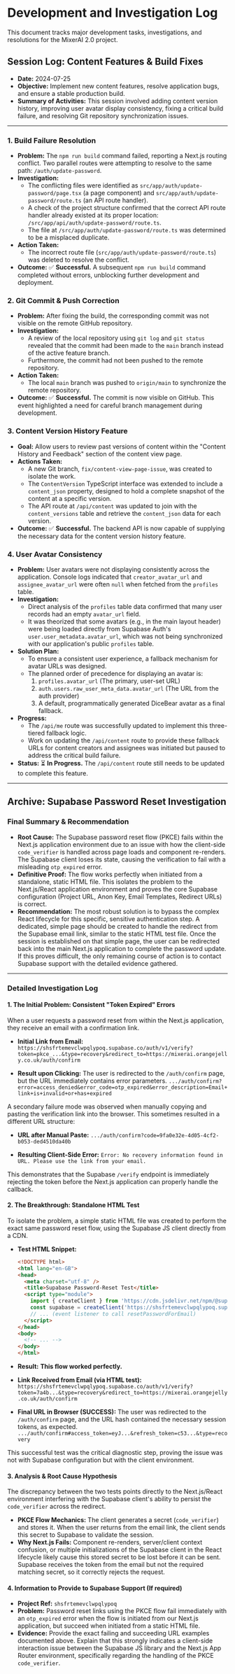 # Development and Investigation Log

This document tracks major development tasks, investigations, and resolutions for the MixerAI 2.0 project.

## Session Log: Content Features & Build Fixes

*   **Date:** 2024-07-25
*   **Objective:** Implement new content features, resolve application bugs, and ensure a stable production build.
*   **Summary of Activities:** This session involved adding content version history, improving user avatar display consistency, fixing a critical build failure, and resolving Git repository synchronization issues.

---

### 1. Build Failure Resolution

*   **Problem:** The `npm run build` command failed, reporting a Next.js routing conflict. Two parallel routes were attempting to resolve to the same path: `/auth/update-password`.
*   **Investigation:**
    *   The conflicting files were identified as `src/app/auth/update-password/page.tsx` (a page component) and `src/app/auth/update-password/route.ts` (an API route handler).
    *   A check of the project structure confirmed that the correct API route handler already existed at its proper location: `/src/app/api/auth/update-password/route.ts`.
    *   The file at `/src/app/auth/update-password/route.ts` was determined to be a misplaced duplicate.
*   **Action Taken:**
    *   The incorrect route file (`src/app/auth/update-password/route.ts`) was deleted to resolve the conflict.
*   **Outcome:** ✅ **Successful.** A subsequent `npm run build` command completed without errors, unblocking further development and deployment.

### 2. Git Commit & Push Correction

*   **Problem:** After fixing the build, the corresponding commit was not visible on the remote GitHub repository.
*   **Investigation:**
    *   A review of the local repository using `git log` and `git status` revealed that the commit had been made to the `main` branch instead of the active feature branch.
    *   Furthermore, the commit had not been pushed to the remote repository.
*   **Action Taken:**
    *   The local `main` branch was pushed to `origin/main` to synchronize the remote repository.
*   **Outcome:** ✅ **Successful.** The commit is now visible on GitHub. This event highlighted a need for careful branch management during development.

### 3. Content Version History Feature

*   **Goal:** Allow users to review past versions of content within the "Content History and Feedback" section of the content view page.
*   **Actions Taken:**
    *   A new Git branch, `fix/content-view-page-issue`, was created to isolate the work.
    *   The `ContentVersion` TypeScript interface was extended to include a `content_json` property, designed to hold a complete snapshot of the content at a specific version.
    *   The API route at `/api/content` was updated to join with the `content_versions` table and retrieve the `content_json` data for each version.
*   **Outcome:** ✅ **Successful.** The backend API is now capable of supplying the necessary data for the content version history feature.

### 4. User Avatar Consistency

*   **Problem:** User avatars were not displaying consistently across the application. Console logs indicated that `creator_avatar_url` and `assignee_avatar_url` were often `null` when fetched from the `profiles` table.
*   **Investigation:**
    *   Direct analysis of the `profiles` table data confirmed that many user records had an empty `avatar_url` field.
    *   It was theorized that some avatars (e.g., in the main layout header) were being loaded directly from Supabase Auth's `user.user_metadata.avatar_url`, which was not being synchronized with our application's public `profiles` table.
*   **Solution Plan:**
    *   To ensure a consistent user experience, a fallback mechanism for avatar URLs was designed.
    *   The planned order of precedence for displaying an avatar is:
        1.  `profiles.avatar_url` (The primary, user-set URL)
        2.  `auth.users.raw_user_meta_data.avatar_url` (The URL from the auth provider)
        3.  A default, programmatically generated DiceBear avatar as a final fallback.
*   **Progress:**
    *   The `/api/me` route was successfully updated to implement this three-tiered fallback logic.
    *   Work on updating the `/api/content` route to provide these fallback URLs for content creators and assignees was initiated but paused to address the critical build failure.
*   **Status:** ⏳ **In Progress.** The `/api/content` route still needs to be updated to complete this feature.

---

## Archive: Supabase Password Reset Investigation

### Final Summary & Recommendation

- **Root Cause:** The Supabase password reset flow (PKCE) fails within the Next.js application environment due to an issue with how the client-side `code_verifier` is handled across page loads and component re-renders. The Supabase client loses its state, causing the verification to fail with a misleading `otp_expired` error.
- **Definitive Proof:** The flow works perfectly when initiated from a standalone, static HTML file. This isolates the problem to the Next.js/React application environment and proves the core Supabase configuration (Project URL, Anon Key, Email Templates, Redirect URLs) is correct.
- **Recommendation:** The most robust solution is to bypass the complex React lifecycle for this specific, sensitive authentication step. A dedicated, simple page should be created to handle the redirect from the Supabase email link, similar to the static HTML test file. Once the session is established on that simple page, the user can be redirected back into the main Next.js application to complete the password update. If this proves difficult, the only remaining course of action is to contact Supabase support with the detailed evidence gathered.

---

### Detailed Investigation Log

#### 1. The Initial Problem: Consistent "Token Expired" Errors

When a user requests a password reset from within the Next.js application, they receive an email with a confirmation link.

- **Initial Link from Email:**
  `https://shsfrtemevclwpqlypoq.supabase.co/auth/v1/verify?token=pkce_...&type=recovery&redirect_to=https://mixerai.orangejelly.co.uk/auth/confirm`

- **Result upon Clicking:** The user is redirected to the `/auth/confirm` page, but the URL immediately contains error parameters.
  `.../auth/confirm?error=access_denied&error_code=otp_expired&error_description=Email+link+is+invalid+or+has+expired`

A secondary failure mode was observed when manually copying and pasting the verification link into the browser. This sometimes resulted in a different URL structure:

- **URL after Manual Paste:**
  `.../auth/confirm?code=9fa0e32e-4d05-4cf2-b053-ded4510da40b`

- **Resulting Client-Side Error:**
  `Error: No recovery information found in URL. Please use the link from your email.`

This demonstrates that the Supabase `/verify` endpoint is immediately rejecting the token before the Next.js application can properly handle the callback.

#### 2. The Breakthrough: Standalone HTML Test

To isolate the problem, a simple static HTML file was created to perform the exact same password reset flow, using the Supabase JS client directly from a CDN.

- **Test HTML Snippet:**
  ```html
  <!DOCTYPE html>
  <html lang="en-GB">
  <head>
    <meta charset="utf-8" />
    <title>Supabase Password-Reset Test</title>
    <script type="module">
      import { createClient } from 'https://cdn.jsdelivr.net/npm/@supabase/supabase-js/+esm';
      const supabase = createClient('https://shsfrtemevclwpqlypoq.supabase.co', 'SUPABASE_ANON_KEY');
      // ... (event listener to call resetPasswordForEmail)
    </script>
  </head>
  <body>
    <!-- ... -->
  </body>
  </html>
  ```
- **Result:** **This flow worked perfectly.**

- **Link Received from Email (via HTML test):**
  `https://shsfrtemevclwpqlypoq.supabase.co/auth/v1/verify?token=7a4b...&type=recovery&redirect_to=https://mixerai.orangejelly.co.uk/auth/confirm`

- **Final URL in Browser (SUCCESS):** The user was redirected to the `/auth/confirm` page, and the URL hash contained the necessary session tokens, as expected.
  `.../auth/confirm#access_token=eyJ...&refresh_token=c53...&type=recovery`

This successful test was the critical diagnostic step, proving the issue was not with Supabase configuration but with the client environment.

#### 3. Analysis & Root Cause Hypothesis

The discrepancy between the two tests points directly to the Next.js/React environment interfering with the Supabase client's ability to persist the `code_verifier` across the redirect.

- **PKCE Flow Mechanics:** The client generates a secret (`code_verifier`) and stores it. When the user returns from the email link, the client sends this secret to Supabase to validate the session.
- **Why Next.js Fails:** Component re-renders, server/client context confusion, or multiple initializations of the Supabase client in the React lifecycle likely cause this stored secret to be lost before it can be sent. Supabase receives the token from the email but not the required matching secret, so it correctly rejects the request.

#### 4. Information to Provide to Supabase Support (If required)

- **Project Ref:** `shsfrtemevclwpqlypoq`
- **Problem:** Password reset links using the PKCE flow fail immediately with an `otp_expired` error when the flow is initiated from our Next.js application, but succeed when initiated from a static HTML file.
- **Evidence:** Provide the exact failing and succeeding URL examples documented above. Explain that this strongly indicates a client-side interaction issue between the Supabase JS library and the Next.js App Router environment, specifically regarding the handling of the PKCE `code_verifier`. 